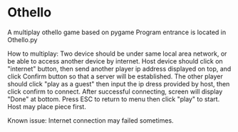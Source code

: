 # Othello
A multiplay othello game based on pygame
Program entrance is located in Othello.py

How to multiplay:
  Two device should be under same local area network, or be able to access another device by internet.
  Host device should click on "internet" button, then send another player ip address displayed on top, and click Confirm button so that a server will be established. The other player should click "play as a guest" then input the ip dress provided by host, then click confirm to connect.
  After successful connecting, screen will display "Done" at bottom. Press ESC to return to menu then click "play" to start. Host may place piece first.
  
Known issue:
  Internet connection may failed sometimes.
